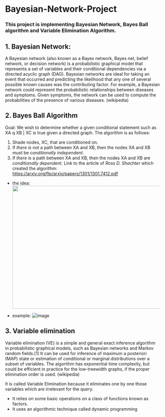 # Bayesian-Network-Project
### This project is implementing Bayesian Network, Bayes Ball algorithm and Variable Elimination Algorithm.

## 1. Bayesian Network:
A Bayesian network (also known as a Bayes network, Bayes net, belief network, or decision network) is a probabilistic graphical model that represents a set of variables and their conditional dependencies via a directed acyclic graph (DAG). Bayesian networks are ideal for taking an event that occurred and predicting the likelihood that any one of several possible known causes was the contributing factor. For example, a Bayesian network could represent the probabilistic relationships between diseases and symptoms. Given symptoms, the network can be used to compute the probabilities of the presence of various diseases.
(wikipedia)

## 2. Bayes Ball Algorithm
Goal: We wish to determine whether a given conditional statement such as XA q XB | XC
is true given a directed graph.
The algorithm is as follows:
1. Shade nodes, XC, that are conditioned on.
2. If _there is not_ a path between XA and XB, then the nodes XA and XB must be _conditionally independent_.
3. If _there is_ a path between XA and XB, then the nodes XA and XB are _conditionally dependent_.
Link to the article of _Ross D. Shachter_ which created the algorithm: https://arxiv.org/ftp/arxiv/papers/1301/1301.7412.pdf
- the idea:
  <img src="https://user-images.githubusercontent.com/79406881/144015549-1545f298-e61d-44f4-ad71-cc76f41790ff.png" width="600" height="400">

- example:
  ![image](https://user-images.githubusercontent.com/79406881/144015833-acf0bfb0-acba-4d37-b7d5-12bd116ca99a.png)

## 3. Variable elimination
Variable elimination (VE) is a simple and general exact inference algorithm in probabilistic graphical models, such as Bayesian networks and Markov random fields.[1] It can be used for inference of maximum a posteriori (MAP) state or estimation of conditional or marginal distributions over a subset of variables. The algorithm has exponential time complexity, but could be efficient in practice for the low-treewidth graphs, if the proper elimination order is used. (wikipedia)

It is called Variable Elimination because it eliminates one by one those
variables which are irrelevant for the query.
- It relies on some basic operations on a class of functions known as
factors.
- It uses an algorithmic technique called dynamic programming
